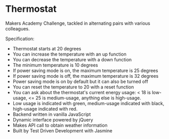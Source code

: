# Thermostat

Makers Academy Challenge, tackled in alternating pairs with various colleagues.

Specification:

* Thermostat starts at 20 degrees
* You can increase the temperature with an up function
* You can decrease the temperature with a down function
* The minimum temperature is 10 degrees
* If power saving mode is on, the maximum temperature is 25 degrees
* If power saving mode is off, the maximum temperature is 32 degrees
* Power saving mode is on by default but it can also be turned off
* You can reset the temperature to 20 with a reset function
* You can ask about the thermostat's current energy usage: < 18 is low-usage, <= 25 is medium-usage, anything else is high-usage.
* Low usage is indicated with green, medium-usage indicated with black, high-usage indicated with red.
* Backend written in vanilla JavaScript
* Dynamic interface powered by jQuery
* Makes API call to obtain weather information
* Built by Test Driven Development with Jasmine
